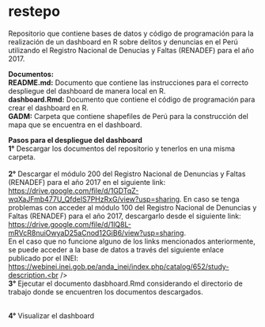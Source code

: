 # restepo
Repositorio que contiene bases de datos y código de programación para la realización de un dashboard en R sobre delitos y denuncias en el Perú utilizando el Registro Nacional de Denucias y Faltas (RENADEF) para el año 2017.<br />

<b>Documentos:</b><br />
<b>README.md:</b> Documento que contiene las instrucciones para el correcto despliegue del dashboard de manera local en R.<br />
<b>dashboard.Rmd:</b> Documento que contiene el código de programación para crear el dashboard en R.<br />
<b>GADM:</b> Carpeta que contiene shapefiles de Perú para la construcción del mapa que se encuentra en el dashboard.<br />

<b>Pasos para el despliegue del dashboard</b><br />
<b>1°</b> Descargar los documentos del repositorio y tenerlos en una misma carpeta. <br /> <br />
<b>2°</b> Descargar el módulo 200 del Registro Nacional de Denuncias y Faltas (RENADEF) para el año 2017 en el siguiente link:  https://drive.google.com/file/d/1GDTqZ-wqXaJFmb477U_QfdeIS7PHzRxG/view?usp=sharing. En caso se tenga problemas con acceder al módulo 100 del Registro Nacional de Denuncias y Faltas (RENADEF) para el año 2017, descargarlo desde el siguiente link: https://drive.google.com/file/d/1lQ8L-mRVcR8nuiOwyaD25aCnod12GiB6/view?usp=sharing. <br />
En el caso que no funcione alguno de los links mencionados anteriormente, se puede acceder a la base de datos a través del siguiente enlace publicado por el INEI: https://webinei.inei.gob.pe/anda_inei/index.php/catalog/652/study-description.<br /> <br />
<b>3°</b> Ejecutar el documento dasbhoard.Rmd considerando el directorio de trabajo donde se encuentren los documentos descargados.<br /> <br />

<b>4°</b> Visualizar el dashboard 
